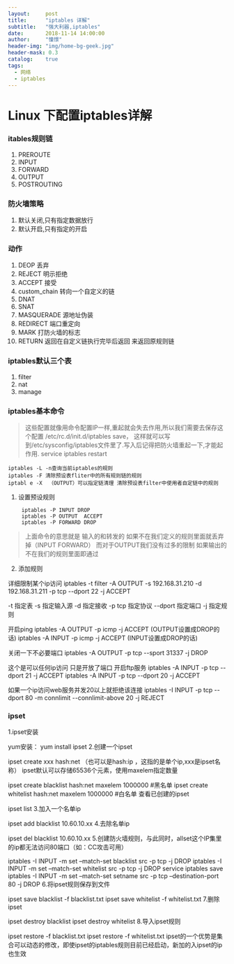 ```yaml
---
layout:     post
title:      "iptables 详解"
subtitle:   "强大利器,iptables"
date:       2018-11-14 14:00:00
author:     "憧憬"
header-img: "img/home-bg-geek.jpg"
header-mask: 0.3
catalog:    true
tags:
  - 网络
  - iptables
---
```

# Linux 下配置iptables详解

### itables规则链
1. PREROUTE
2. INPUT
3. FORWARD
4. OUTPUT
5. POSTROUTING



### 防火墙策略
1. 默认关闭,只有指定数据放行
2. 默认开启,只有指定的开启


### 动作
1. DEOP 丢弃
2. REJECT 明示拒绝
3. ACCEPT 接受
4. custom_chain 转向一个自定义的链
5. DNAT
6. SNAT
7. MASQUERADE  源地址伪装
8. REDIRECT 端口重定向
9. MARK 打防火墙的标志
10. RETURN 返回在自定义链执行完毕后返回 来返回原规则链


### iptables默认三个表
1. filter
2. nat
3. manage


### iptables基本命令
> 这些配置就像用命令配置IP一样,重起就会失去作用,所以我们需要去保存这个配置 /etc/rc.d/init.d/iptables save，
这样就可以写到/etc/sysconfig/iptables文件里了.写入后记得把防火墙重起一下,才能起作用. service iptables restart

    iptables -L -n查询当前iptables的规则
    iptables -F 清除预设表fliter中的所有规则链的规则
    iptabl e -X  （OUTPUT）可以指定链清理 清除预设表filter中使用者自定链中的规则
 
1. 设置预设规则

        iptables -P INPUT DROP
        iptables -P OUTPUT  ACCEPT
        iptables -P FORWARD DROP
> 上面命令的意思就是 输入的和转发的  如果不在我们定义的规则里面就丢弃掉（INPUT FORWARD） 而对于OUTPUT我们没有过多的限制  如果输出的不在我们的规则里面即通过       


2. 添加规则

详细限制某个ip访问
iptables -t filter -A OUTPUT  -s 192.168.31.210 -d 192.168.31.211 -p tcp --dport 22 -j ACCEPT

-t 指定表
-s 指定输入源
-d 指定接收
-p tcp 指定协议
--dport 指定端口
-j 指定规则

开启ping
 iptables -A OUTPUT -p icmp -j ACCEPT (OUTPUT设置成DROP的话)
 iptables -A INPUT -p icmp -j ACCEPT  (INPUT设置成DROP的话)
 
 关闭一下不必要端口
  iptables -A OUTPUT -p tcp --sport 31337 -j DROP

这个是可以任何ip访问 只是开放了端口
开启ftp服务
  iptables -A INPUT -p tcp --dport 21 -j ACCEPT
 iptables -A INPUT -p tcp --dport 20 -j ACCEPT
 
 如果一个ip访问web服务并发20以上就拒绝该连接
 iptables  -I INPUT -p tcp --dport 80 -m connlimit --connlimit-above 20 -j REJECT 
 
 ### ipset
 1.ipset安装

yum安装： yum install ipset 
2.创建一个ipset

ipset create xxx hash:net （也可以是hash:ip ，这指的是单个ip,xxx是ipset名称） 
ipset默认可以存储65536个元素，使用maxelem指定数量

ipset create blacklist hash:net maxelem 1000000 #黑名单 
ipset create whitelist hash:net maxelem 1000000 #白名单 
查看已创建的ipset

ipset list 
3.加入一个名单ip

ipset add blacklist 10.60.10.xx 
4.去除名单ip

ipset del blacklist 10.60.10.xx 
5.创建防火墙规则，与此同时，allset这个IP集里的ip都无法访问80端口（如：CC攻击可用）

iptables -I INPUT -m set –match-set blacklist src -p tcp -j DROP 
iptables -I INPUT -m set –match-set whitelist src -p tcp -j DROP 
service iptables save 
iptables -I INPUT -m set –match-set setname src -p tcp –destination-port 80 -j DROP 
6.将ipset规则保存到文件

ipset save blacklist -f blacklist.txt 
ipset save whitelist -f whitelist.txt 
7.删除ipset

ipset destroy blacklist 
ipset destroy whitelist 
8.导入ipset规则

ipset restore -f blacklist.txt 
ipset restore -f whitelist.txt 
ipset的一个优势是集合可以动态的修改，即使ipset的iptables规则目前已经启动，新加的入ipset的ip也生效